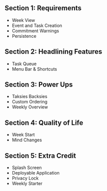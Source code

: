 ## Section 1: Requirements
- Week View
- Event and Task Creation
- Commitment Warnings
- Persistence

## Section 2: Headlining Features
- Task Queue
- Menu Bar & Shortcuts

## Section 3: Power Ups
- Taksies Backsies
- Custom Ordering
- Weekly Overview
  
## Section 4: Quality of Life
- Week Start
- Mind Changes

## Section 5: Extra Credit
- Splash Screen
- Deployable Application
- Privacy Lock
- Weekly Starter